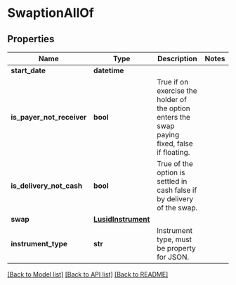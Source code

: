 # SwaptionAllOf

## Properties
Name | Type | Description | Notes
------------ | ------------- | ------------- | -------------
**start_date** | **datetime** |  | 
**is_payer_not_receiver** | **bool** | True if on exercise the holder of the option enters the swap paying fixed, false if floating. | 
**is_delivery_not_cash** | **bool** | True of the option is settled in cash false if by delivery of the swap. | 
**swap** | [**LusidInstrument**](LusidInstrument.md) |  | 
**instrument_type** | **str** | Instrument type, must be property for JSON. | 

[[Back to Model list]](../README.md#documentation-for-models) [[Back to API list]](../README.md#documentation-for-api-endpoints) [[Back to README]](../README.md)


